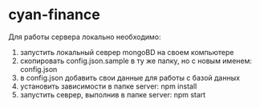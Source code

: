 # cyan-finance

Для работы сервера локально необходимо:
1. запустить локальный севрер mongoBD на своем компьютере
2. скопировать config.json.sample в ту же папку, но с новым именем: config.json
3. в config.json добавить свои данные для работы с базой данных
4. установить зависимости в папке server: npm install
5. запустить севрер, выполнив в папке server: npm start

